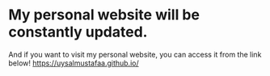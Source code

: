 # My personal website will be constantly updated.

And if you want to visit my personal website, you can access it from the link below!
https://uysalmustafaa.github.io/

